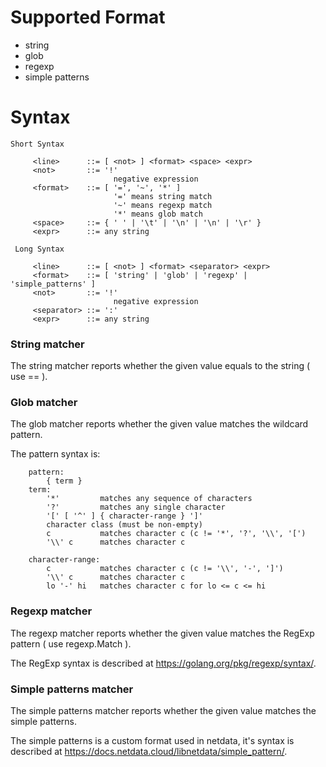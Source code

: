 # Supported Format

  * string
  * glob
  * regexp
  * simple patterns
  
# Syntax
```
Short Syntax

     <line>      ::= [ <not> ] <format> <space> <expr>
     <not>       ::= '!'
                       negative expression
     <format>    ::= [ '=', '~', '*' ]
                       '=' means string match
                       '~' means regexp match
                       '*' means glob match
     <space>     ::= { ' ' | '\t' | '\n' | '\n' | '\r' }
     <expr>      ::= any string

 Long Syntax

     <line>      ::= [ <not> ] <format> <separator> <expr>
     <format>    ::= [ 'string' | 'glob' | 'regexp' | 'simple_patterns' ]
     <not>       ::= '!'
                       negative expression
     <separator> ::= ':'
     <expr>      ::= any string
```

### String matcher
The string matcher reports whether the given value equals to the string ( use == ).

### Glob matcher
The glob matcher reports whether the given value matches the wildcard pattern.

The pattern syntax is:
```
    pattern:
        { term }
    term:
        '*'         matches any sequence of characters
        '?'         matches any single character
        '[' [ '^' ] { character-range } ']'
        character class (must be non-empty)
        c           matches character c (c != '*', '?', '\\', '[')
        '\\' c      matches character c

    character-range:
        c           matches character c (c != '\\', '-', ']')
        '\\' c      matches character c
        lo '-' hi   matches character c for lo <= c <= hi
```
      
### Regexp matcher
The regexp matcher reports whether the given value matches the RegExp pattern ( use regexp.Match ).

The RegExp syntax is described at https://golang.org/pkg/regexp/syntax/.

### Simple patterns matcher
The simple patterns matcher reports whether the given value matches the simple patterns.

The simple patterns is a custom format used in netdata, it's syntax is described at https://docs.netdata.cloud/libnetdata/simple_pattern/.




